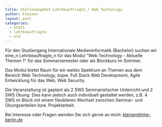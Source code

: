 ```yaml
---
title: Stellenangebot Lehrbeauftragte_r Web Technology
author: kleinen
layout: post
categories:
  - wtat1
  - lehrbeauftragte
  - old
---
```

Für den Studiengang Internationale Medieninformatik (Bachelor) suchen
wir eine_n Lehrbeauftragte_n für das Modul "Web Technology - Aktuelle Themen 1"
für das Sommersemester oder als Blockkurs im Sommer.

Das Modul bietet Raum für ein weites Spektrum an Themen aus dem Bereich
Web Technology, bspw. Full Stack Web Development, Agile Entwicklung für das Web,
Web Security.

Die Veranstaltung ist geplant als 2 SWS Seminaristischer Unterricht und 2 SWS
Übung. Dies kann jedoch auch individuell gestaltet werden, z.B. 4 SWS im Block
mit einem flexibleren Wechsel zwischen Seminar- und Übungsanteilen bzw. Projektarbeit.

Bei Interesse oder Fragen wenden Sie sich gerne an mich: kleinen@htw-berlin.de
